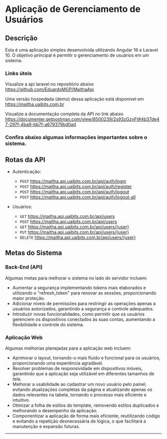 # Aplicação de Gerenciamento de Usuários

## Descrição

Esta é uma aplicação simples desenvolvida utilizando Angular 16 e Laravel 10. O objetivo principal é permitir o gerenciamento de usuários em um sistema. 

###  Links úteis
Visualize a api laravel no repositório abaixo  
https://github.com/EduardoMGP/MaithaApi

Uma versão hospedada (demo) dessa aplicação está disponível em   
https://maitha.uaibits.com.br

Visualize a documentação completa da API no link abaixo  
https://documenter.getpostman.com/view/8500239/2s93zGzyFt#4b37de47-297f-4ba9-bb7f-a679379bd0ad

### Confira abaixo algumas informações importantes sobre o sistema.

## Rotas da API

- Autenticação:
  - `POST` https://maitha.api.uaibits.com.br/api/auth/login
  - `POST` https://maitha.api.uaibits.com.br/api/auth/register
  - `POST` https://maitha.api.uaibits.com.br/api/auth/logout
  - `POST` https://maitha.api.uaibits.com.br/api/auth/logout-all

- Usuários:
  - `GET` https://maitha.api.uaibits.com.br/api/users
  - `POST` https://maitha.api.uaibits.com.br/api/users
  - `GET` https://maitha.api.uaibits.com.br/api/users/{user}
  - `PUT` https://maitha.api.uaibits.com.br/api/users/{user}
  - `DELETE` https://maitha.api.uaibits.com.br/api/users/{user}

## Metas do Sistema

### Back-End (API)

Algumas metas para melhorar o sistema no lado do servidor incluem:

- Aumentar a segurança implementando tokens mais elaborados e utilizando o "refresh_token" para renovar as sessões, proporcionando maior proteção.
- Adicionar níveis de permissões para restringir as operações apenas a usuários autorizados, garantindo a segurança e controle adequados.
- Introduzir novas funcionalidades, como permitir que os usuários gerenciem os dispositivos conectados às suas contas, aumentando a flexibilidade e controle do sistema.

### Aplicação Web

Algumas melhorias planejadas para a aplicação web incluem:

- Aprimorar o layout, tornando-o mais fluido e funcional para os usuários, proporcionando uma experiência agradável.
- Resolver problemas de responsividade em dispositivos móveis, garantindo que a aplicação seja utilizável em diferentes tamanhos de tela.
- Melhorar a usabilidade ao cadastrar um novo usuário pelo painel, evitando atualizações completas da página e atualizando apenas os dados relevantes na tabela, tornando o processo mais eficiente e intuitivo.
- Otimizar a folha de estilos do template, removendo estilos duplicados e melhorando o desempenho da aplicação.
- Componentizar a aplicação de forma mais eficiente, reutilizando código e evitando a repetição desnecessária de lógica, o que facilitará a manutenção e expansão futuras.

---
